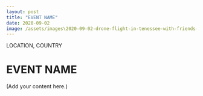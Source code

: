 ```yaml
---
layout: post
title: "EVENT NAME"
date: 2020-09-02
image: /assets/images\2020-09-02-drone-flight-in-tenessee-with-friends-at-cabin/pic01.jpg
---
```


<span class="date">LOCATION, COUNTRY</span>

# EVENT NAME

(Add your content here.)
